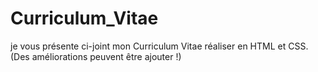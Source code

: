 # Curriculum_Vitae
je vous présente ci-joint mon Curriculum Vitae réaliser  en HTML et CSS. (Des améliorations peuvent être ajouter !)<br>